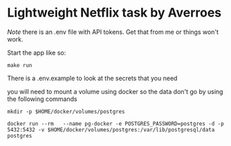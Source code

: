 # Lightweight Netflix task by Averroes
*Note* there is an .env file with API tokens. Get that from me or things won't work.

Start the app like so:

`make run`

There is a .env.example to look at the secrets that you need

you will need to mount a volume using docker so the data don't go by using the following commands

`mkdir -p $HOME/docker/volumes/postgres`


`docker run --rm   --name pg-docker -e POSTGRES_PASSWORD=postgres -d -p 5432:5432 -v $HOME/docker/volumes/postgres:/var/lib/postgresql/data  postgres`